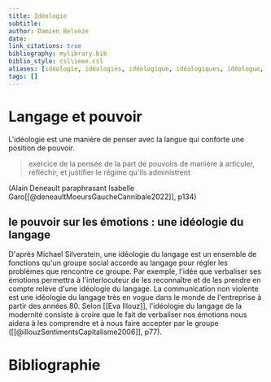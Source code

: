 ```yaml
---
title: Idéologie
subtitle:
author: Damien Belvèze
date:
link_citations: true
bibliography: mylibrary.bib
biblio_style: csl\ieee.csl
aliases: [idéologie, idéologies, idéologique, idéologiques, idéologue, idéologues]
tags: []
---
```


# Langage et pouvoir

L'idéologie est une manière de penser avec la langue qui conforte une position de pouvoir. 

> exercice de la pensée de la part de pouvoirs de manière à articuler, réfléchir, et justifier le régime qu'ils administrent

(Alain Deneault paraphrasant Isabelle Garo[[@deneaultMoeursGaucheCannibale2022]], p134)

## le pouvoir sur les émotions : une idéologie du langage

D'après Michael Silverstein, une idéologie du langage est un ensemble de fonctions qu'un groupe social accorde au langage pour régler les problèmes que rencontre ce groupe. Par exemple, l'idée que verbaliser ses émotions permettra à l'interlocuteur de les reconnaître et de les prendre en compte relève d'une idéologie du langage. 
La communication non violente est une idéologie du langage très en vogue dans le monde de l'entreprise à partir des années 80. 
Selon [[Eva Illouz]], l'idéologie du langage de la modernité consiste à croire que le fait de verbaliser nos émotions nous aidera à les comprendre et à nous faire accepter par le groupe ([[@illouzSentimentsCapitalisme2006]], p77).






# Bibliographie
